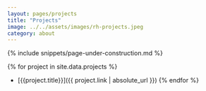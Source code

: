 ```yaml
---
layout: pages/projects
title: "Projects"
image: ../../assets/images/rh-projects.jpeg
category: about
---
```

{% include snippets/page-under-construction.md %}

{% for project in site.data.projects %}
- [{{project.title}}]({{ project.link | absolute_url }})
{% endfor %}
